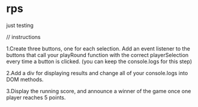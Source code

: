 # rps

just testing 

// instructions

1.Create three buttons, one for each selection. Add an event listener to the buttons that call your playRound function with the correct playerSelection every time a button is clicked. (you can keep the console.logs for this step)

2.Add a div for displaying results and change all of your console.logs into DOM methods.

3.Display the running score, and announce a winner of the game once one player reaches 5 points.